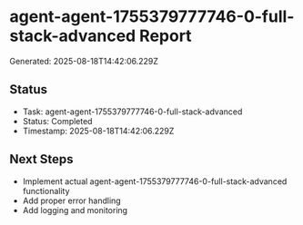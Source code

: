 # agent-agent-1755379777746-0-full-stack-advanced Report

Generated: 2025-08-18T14:42:06.229Z

## Status
- Task: agent-agent-1755379777746-0-full-stack-advanced
- Status: Completed
- Timestamp: 2025-08-18T14:42:06.229Z

## Next Steps
- Implement actual agent-agent-1755379777746-0-full-stack-advanced functionality
- Add proper error handling
- Add logging and monitoring
